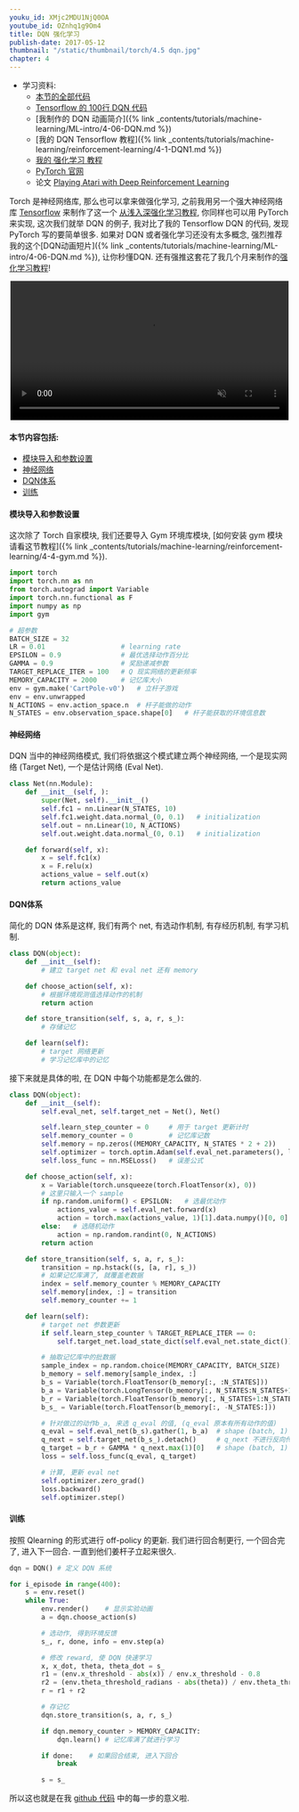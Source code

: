 ```yaml
---
youku_id: XMjc2MDU1NjQ0OA
youtube_id: OZnhq1g9Om4
title: DQN 强化学习
publish-date: 2017-05-12
thumbnail: "/static/thumbnail/torch/4.5 dqn.jpg"
chapter: 4
---
```


* 学习资料:
  * [本节的全部代码](https://github.com/MorvanZhou/PyTorch-Tutorial/blob/master/tutorial-contents/405_DQN_Reinforcement_learning.py)
  * [Tensorflow 的 100行 DQN 代码](https://github.com/MorvanZhou/Tensorflow-Tutorial/blob/master/tutorial-contents/405_DQN_reinforcement_learning.py)
  * [我制作的 DQN 动画简介]({% link _contents/tutorials/machine-learning/ML-intro/4-06-DQN.md %})
  * [我的 DQN Tensorflow 教程]({% link _contents/tutorials/machine-learning/reinforcement-learning/4-1-DQN1.md %})
  * [我的 强化学习 教程](https://morvanzhou.github.io/tutorials/machine-learning/reinforcement-learning/)
  * [PyTorch 官网](http://pytorch.org/)
  * 论文 [Playing Atari with Deep Reinforcement Learning](https://arxiv.org/abs/1312.5602)

Torch 是神经网络库, 那么也可以拿来做强化学习, 之前我用另一个强大神经网络库 [Tensorflow](https://morvanzhou.github.io/tutorials/machine-learning/tensorflow/) 来制作了这一个
[从浅入深强化学习教程](https://morvanzhou.github.io/tutorials/machine-learning/reinforcement-learning/), 你同样也可以用 PyTorch 来实现,
这次我们就举 DQN 的例子, 我对比了我的 Tensorflow DQN 的代码, 发现 PyTorch 写的要简单很多.
如果对 DQN 或者强化学习还没有太多概念, 强烈推荐我的这个[DQN动画短片]({% link _contents/tutorials/machine-learning/ML-intro/4-06-DQN.md %}), 让你秒懂DQN.
还有强推这套花了我几个月来制作的[强化学习教程](https://morvanzhou.github.io/tutorials/machine-learning/reinforcement-learning/)!


<div align="center">
<video width="500" controls loop autoplay muted>
  <source src="/static/results/rl/cartpole dqn.mp4" type="video/mp4">
  Your browser does not support HTML5 video.
</video>
</div>


#### 本节内容包括:

* [模块导入和参数设置](#import)
* [神经网络](#nn)
* [DQN体系](#DQN)
* [训练](#train)




<h4 class="tut-h4-pad" id="import">模块导入和参数设置</h4>

这次除了 Torch 自家模块, 我们还要导入 Gym 环境库模块, [如何安装 gym 模块请看这节教程]({% link _contents/tutorials/machine-learning/reinforcement-learning/4-4-gym.md %}).

```python
import torch
import torch.nn as nn
from torch.autograd import Variable
import torch.nn.functional as F
import numpy as np
import gym

# 超参数
BATCH_SIZE = 32
LR = 0.01                   # learning rate
EPSILON = 0.9               # 最优选择动作百分比
GAMMA = 0.9                 # 奖励递减参数
TARGET_REPLACE_ITER = 100   # Q 现实网络的更新频率
MEMORY_CAPACITY = 2000      # 记忆库大小
env = gym.make('CartPole-v0')   # 立杆子游戏
env = env.unwrapped
N_ACTIONS = env.action_space.n  # 杆子能做的动作
N_STATES = env.observation_space.shape[0]   # 杆子能获取的环境信息数
```

<h4 class="tut-h4-pad" id="nn">神经网络</h4>

DQN 当中的神经网络模式, 我们将依据这个模式建立两个神经网络, 一个是现实网络 (Target Net), 一个是估计网络 (Eval Net).

```python
class Net(nn.Module):
    def __init__(self, ):
        super(Net, self).__init__()
        self.fc1 = nn.Linear(N_STATES, 10)
        self.fc1.weight.data.normal_(0, 0.1)   # initialization
        self.out = nn.Linear(10, N_ACTIONS)
        self.out.weight.data.normal_(0, 0.1)   # initialization

    def forward(self, x):
        x = self.fc1(x)
        x = F.relu(x)
        actions_value = self.out(x)
        return actions_value
```

<h4 class="tut-h4-pad" id="DQN">DQN体系</h4>

简化的 DQN 体系是这样, 我们有两个 net, 有选动作机制, 有存经历机制, 有学习机制.

```python
class DQN(object):
    def __init__(self):
        # 建立 target net 和 eval net 还有 memory

    def choose_action(self, x):
        # 根据环境观测值选择动作的机制
        return action

    def store_transition(self, s, a, r, s_):
        # 存储记忆

    def learn(self):
        # target 网络更新
        # 学习记忆库中的记忆
```

接下来就是具体的啦, 在 DQN 中每个功能都是怎么做的.

```python
class DQN(object):
    def __init__(self):
        self.eval_net, self.target_net = Net(), Net()

        self.learn_step_counter = 0     # 用于 target 更新计时
        self.memory_counter = 0         # 记忆库记数
        self.memory = np.zeros((MEMORY_CAPACITY, N_STATES * 2 + 2))     # 初始化记忆库
        self.optimizer = torch.optim.Adam(self.eval_net.parameters(), lr=LR)    # torch 的优化器
        self.loss_func = nn.MSELoss()   # 误差公式

    def choose_action(self, x):
        x = Variable(torch.unsqueeze(torch.FloatTensor(x), 0))
        # 这里只输入一个 sample
        if np.random.uniform() < EPSILON:   # 选最优动作
            actions_value = self.eval_net.forward(x)
            action = torch.max(actions_value, 1)[1].data.numpy()[0, 0]     # return the argmax
        else:   # 选随机动作
            action = np.random.randint(0, N_ACTIONS)
        return action

    def store_transition(self, s, a, r, s_):
        transition = np.hstack((s, [a, r], s_))
        # 如果记忆库满了, 就覆盖老数据
        index = self.memory_counter % MEMORY_CAPACITY
        self.memory[index, :] = transition
        self.memory_counter += 1

    def learn(self):
        # target net 参数更新
        if self.learn_step_counter % TARGET_REPLACE_ITER == 0:
            self.target_net.load_state_dict(self.eval_net.state_dict())

        # 抽取记忆库中的批数据
        sample_index = np.random.choice(MEMORY_CAPACITY, BATCH_SIZE)
        b_memory = self.memory[sample_index, :]
        b_s = Variable(torch.FloatTensor(b_memory[:, :N_STATES]))
        b_a = Variable(torch.LongTensor(b_memory[:, N_STATES:N_STATES+1].astype(int)))
        b_r = Variable(torch.FloatTensor(b_memory[:, N_STATES+1:N_STATES+2]))
        b_s_ = Variable(torch.FloatTensor(b_memory[:, -N_STATES:]))

        # 针对做过的动作b_a, 来选 q_eval 的值, (q_eval 原本有所有动作的值)
        q_eval = self.eval_net(b_s).gather(1, b_a)  # shape (batch, 1)
        q_next = self.target_net(b_s_).detach()     # q_next 不进行反向传递误差, 所以 detach
        q_target = b_r + GAMMA * q_next.max(1)[0]   # shape (batch, 1)
        loss = self.loss_func(q_eval, q_target)

        # 计算, 更新 eval net
        self.optimizer.zero_grad()
        loss.backward()
        self.optimizer.step()
```


<h4 class="tut-h4-pad" id="train">训练</h4>

按照 Qlearning 的形式进行 off-policy 的更新. 我们进行回合制更行,
一个回合完了, 进入下一回合. 一直到他们姜杆子立起来很久.

```python
dqn = DQN() # 定义 DQN 系统

for i_episode in range(400):
    s = env.reset()
    while True:
        env.render()    # 显示实验动画
        a = dqn.choose_action(s)

        # 选动作, 得到环境反馈
        s_, r, done, info = env.step(a)

        # 修改 reward, 使 DQN 快速学习
        x, x_dot, theta, theta_dot = s_
        r1 = (env.x_threshold - abs(x)) / env.x_threshold - 0.8
        r2 = (env.theta_threshold_radians - abs(theta)) / env.theta_threshold_radians - 0.5
        r = r1 + r2

        # 存记忆
        dqn.store_transition(s, a, r, s_)

        if dqn.memory_counter > MEMORY_CAPACITY:
            dqn.learn() # 记忆库满了就进行学习

        if done:    # 如果回合结束, 进入下回合
            break

        s = s_
```


所以这也就是在我 [github 代码](https://github.com/MorvanZhou/PyTorch-Tutorial/blob/master/tutorial-contents/405_DQN_Reinforcement_learning.py) 中的每一步的意义啦.


